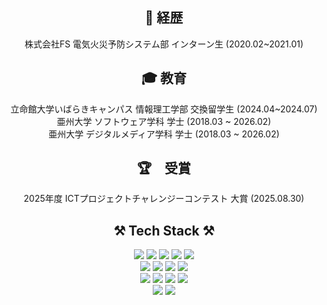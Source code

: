 <h2 align="center">💼 経歴</h2>
<div align="center">
    株式会社FS 電気火災予防システム部 インターン生 (2020.02~2021.01)
</div>

<h2 align="center">🎓 教育</h2>
<div align="center">
    立命館大学いばらきキャンパス 情報理工学部 交換留学生 (2024.04~2024.07)
</div>
<div align="center">
    亜州大学 ソフトウェア学科 学士 (2018.03 ~ 2026.02)
</div>
<div align="center">
    亜州大学 デジタルメディア学科 学士 (2018.03 ~ 2026.02)
</div>
<h2 align="center">🏆　受賞</h2>
<div align="center">
    2025年度 ICTプロジェクトチャレンジーコンテスト 大賞 (2025.08.30)
</div>
    

<h2 align="center">⚒️ Tech Stack ⚒️</h2>

<div align="center">
    <img src="https://img.shields.io/badge/java-007396?style=for-the-badge&logo=OpenJDK&logoColor=white">
    <img src="https://img.shields.io/badge/Spring-6DB33F?style=for-the-badge&logo=spring&logoColor=white"/>
    <img src="https://img.shields.io/badge/Spring%20Boot-6DB33F?style=for-the-badge&logo=springboot&logoColor=white"/>
    <img src="https://img.shields.io/badge/Python-3776AB?style=for-the-badge&logo=Python&logoColor=white"/>
    <img src="https://img.shields.io/badge/FastAPI-005571?style=for-the-badge&logo=fastapi&logoColor=white">
</div>
<div align="center">
    <img src="https://img.shields.io/badge/Dart-0175C2?style=for-the-badge&logo=dart&logoColor=white"/>
    <img src="https://img.shields.io/badge/Flutter-02569B?style=for-the-badge&logo=flutter&logoColor=white"/>
    <img src="https://img.shields.io/badge/MySQL-4479A1?style=for-the-badge&logo=MySQL&logoColor=white"/>
    <img src="https://img.shields.io/badge/C++-00599C?style=for-the-badge&logo=C%2B%2B&logoColor=white"/>
</div>
<div align="center">
    <img src="https://img.shields.io/badge/Unity-000000?style=for-the-badge&logo=unity&logoColor=white"/>
    <img src="https://img.shields.io/badge/LangChain-1C3C3C?style=for-the-badge&logo=langchain&logoColor=white"/>
    <img src="https://img.shields.io/badge/PyCharm-000000?style=for-the-badge&logo=pycharm&logoColor=white"/>
    <img src="https://img.shields.io/badge/IntelliJ%20IDEA-000000?style=for-the-badge&logo=intellijidea&logoColor=white"/>
</div>
<div align="center">
    <img src="https://img.shields.io/badge/Adobe%20Photoshop-31A8FF?style=for-the-badge&logo=adobephotoshop&logoColor=white"/>
    <img src="https://img.shields.io/badge/Adobe%20Illustrator-FF9A00?style=for-the-badge&logo=adobeillustrator&logoColor=white"/>
</div>
